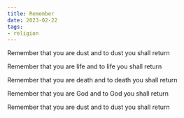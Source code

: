 ```yaml
---
title: Remember
date: 2023-02-22
tags:
- religion
---
```

Remember that you are dust
and to dust you shall return

Remember that you are life
and to life you shall return

Remember that you are death
and to death you shall return

Remember that you are God
and to God you shall return

Remember that you are dust
and to dust you shall return